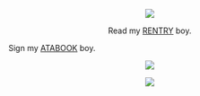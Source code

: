   <p align="center"> <img src="https://i.postimg.cc/667dYBs8/1be214b07ea825783f5a9929a83dc8412bdf6f06.webp"> </p>
  
<p align="center"> Read my <a href="https://rentry.org/exentaser">RENTRY</a> boy. </p>
<p align="">     Sign my <a href="https://atabook.](https://aoiveae.atabook.org">ATABOOK</a> boy. </p>

  <p align="center"> <img src="https://i.postimg.cc/667dYBs8/1be214b07ea825783f5a9929a83dc8412bdf6f06.webp"> </p>

<p align="center"> <img src="https://i.postimg.cc/WbZZgxSL/wlc.png">   </p>
